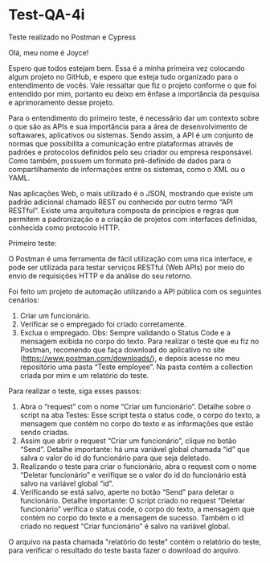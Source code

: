 # Test-QA-4i

Teste realizado no Postman e Cypress

Olá, meu nome é Joyce!

Espero que todos estejam bem. Essa é a minha primeira vez colocando algum projeto no GitHub, e espero que esteja tudo organizado para o entendimento de vocês. Vale ressaltar que fiz o projeto conforme o que foi entendido por mim, portanto eu deixo em ênfase a importância da pesquisa e aprimoramento desse projeto.

Para o entendimento do primeiro teste, é necessário dar um contexto sobre o que são as APIs e sua importância para a área de desenvolvimento de softawares, aplicativos ou sistemas. Sendo assim, a API é um conjunto de normas que possibilita a comunicação entre plataformas através de padrões e protocolos definidos pelo seu criador ou empresa responsável. Como também, possuem um formato pré-definido de dados para o compartilhamento de informações entre os sistemas, como o XML ou o YAML. 

Nas aplicações Web, o mais utilizado é o JSON, mostrando que existe um padrão adicional chamado REST ou conhecido por outro termo “API RESTful”. Existe uma arquitetura composta de princípios e regras que permitem a padronização e a criação de projetos com interfaces definidas, conhecida como protocolo HTTP.

Primeiro teste:

O Postman é uma ferramenta de fácil utilização com uma rica interface, e pode ser utilizada para testar serviços RESTful (Web APIs) por meio do envio de requisições HTTP e da análise do seu retorno.

Foi feito um projeto de automação utilizando a API pública com os seguintes cenários:

1.	Criar um funcionário.
2.	Verificar se o empregado foi criado corretamente.
3.	Exclua o empregado.
Obs: Sempre validando o Status Code e a mensagem exibida no corpo do texto.
Para realizar o teste que eu fiz no Postman, recomendo que faça download do aplicativo no site (https://www.postman.com/downloads/), e depois acesse no meu repositório uma pasta “Teste employee”. Na pasta contém a collection criada por mim e um relatório do teste.

Para realizar o teste, siga esses passos:

1.	Abra o “request” com o nome “Criar um funcionário”.
Detalhe sobre o script na aba Testes: Esse script testa o status code, o corpo do texto, a mensagem que contém no corpo do texto e as informações que estão sendo criadas.
2.	Assim que abrir o request “Criar um funcionário”, clique no botão “Send”. 
Detalhe importante: há uma variável global chamada “id” que salva o valor do id do funcionário para que seja deletado.
3.	Realizando o teste para criar o funcionário, abra o request com o nome “Deletar funcionário” e verifique se o valor do id do funcionário está salvo na variável global “id”.
4.	Verificando se está salvo, aperte no botão “Send” para deletar o funcionário.
Detalhe importante: O script criado no request “Deletar funcionário” verifica o status code, o corpo do texto, a mensagem que contém no corpo do texto e a mensagem de sucesso. Também o id criado no request “Criar funcionário” é salvo na variável global.

O arquivo na pasta chamada "relatório do teste" contém o relatório do teste, para verificar o resultado do teste basta fazer o download do arquivo.


